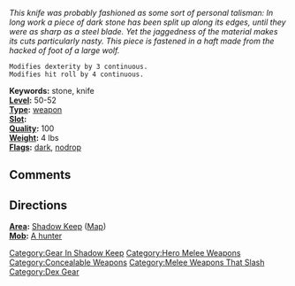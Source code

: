 *This knife was probably fashioned as some sort of personal talisman: In
long work a piece of dark stone has been split up along its edges, until
they were as sharp as a steel blade. Yet the jaggedness of the material
makes its cuts particularly nasty. This piece is fastened in a haft made
from the hacked of foot of a large wolf.*

`Modifies dexterity by 3 continuous.`  
`Modifies hit roll by 4 continuous.`

**Keywords:** stone, knife  
**[Level](Object_Level.md "wikilink"):** 50-52  
**[Type](:Category:Object_Types.md "wikilink"):**
[weapon](:Category:Melee_Weapons.md "wikilink")  
**[Slot](Object_Slots.md "wikilink"):** <wielded>  
**[Quality](Object_Quality.md "wikilink"):** 100  
**[Weight](Object_Weight.md "wikilink"):** 4 lbs  
**[Flags](:Category:Object_Flags.md "wikilink"):**
[dark](Dark_Flag.md "wikilink"), [nodrop](NoDrop_Flag.md "wikilink")

## Comments

## Directions

**[Area](:Category:_Areas.md "wikilink"):** [Shadow
Keep](:Category:_Shadow_Keep.md "wikilink")
([Map](Shadow_Keep_Map.md "wikilink"))  
**[Mob](:Category:_Mobs.md "wikilink"):** [A
hunter](Hunter_(Shadow_Keep).md "wikilink")  

[Category:Gear In Shadow Keep](Category:Gear_In_Shadow_Keep "wikilink")
[Category:Hero Melee Weapons](Category:Hero_Melee_Weapons "wikilink")
[Category:Concealable Weapons](Category:Concealable_Weapons "wikilink")
[Category:Melee Weapons That
Slash](Category:Melee_Weapons_That_Slash "wikilink") [Category:Dex
Gear](Category:Dex_Gear "wikilink")

